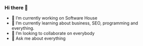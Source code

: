 ### Hi there 👋

- 🔭 I’m currently working on Software House 
- 🌱 I’m currently learning about business, SEO, programming and everything.
- 👯 I’m looking to collaborate on everybody
- 💬 Ask me about everything
